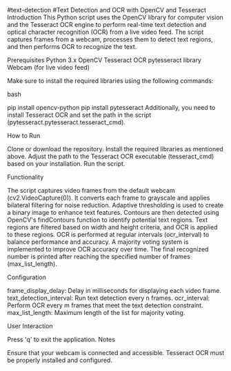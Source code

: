 #text-detection
#Text Detection and OCR with OpenCV and Tesseract
Introduction
This Python script uses the OpenCV library for computer vision and the Tesseract OCR engine to perform real-time text detection and optical character recognition (OCR) from a live video feed. The script captures frames from a webcam, processes them to detect text regions, and then performs OCR to recognize the text.

Prerequisites
Python 3.x
OpenCV
Tesseract OCR
pytesseract library
Webcam (for live video feed)

Make sure to install the required libraries using the following commands:

bash

pip install opencv-python
pip install pytesseract
Additionally, you need to install Tesseract OCR and set the path in the script (pytesseract.pytesseract.tesseract_cmd).

How to Run

Clone or download the repository.
Install the required libraries as mentioned above.
Adjust the path to the Tesseract OCR executable (tesseract_cmd) based on your installation.
Run the script.

Functionality

The script captures video frames from the default webcam (cv2.VideoCapture(0)).
It converts each frame to grayscale and applies bilateral filtering for noise reduction.
Adaptive thresholding is used to create a binary image to enhance text features.
Contours are then detected using OpenCV's findContours function to identify potential text regions.
Text regions are filtered based on width and height criteria, and OCR is applied to these regions.
OCR is performed at regular intervals (ocr_interval) to balance performance and accuracy.
A majority voting system is implemented to improve OCR accuracy over time.
The final recognized number is printed after reaching the specified number of frames (max_list_length).

Configuration

frame_display_delay: Delay in milliseconds for displaying each video frame.
text_detection_interval: Run text detection every n frames.
ocr_interval: Perform OCR every m frames that meet the text detection constraint.
max_list_length: Maximum length of the list for majority voting.

User Interaction

Press 'q' to exit the application.
Notes

Ensure that your webcam is connected and accessible.
Tesseract OCR must be properly installed and configured.

